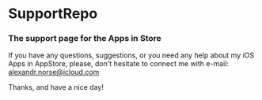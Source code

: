 # SupportRepo
### The support page for the Apps in Store

If you have any questions, suggestions, or you need any help about my iOS Apps in AppStore, please, don't hesitate to connect me with e-mail:
alexandr.norse@icloud.com

Thanks, and have a nice day!
